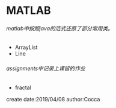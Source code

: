 # MATLAB
###### matlab中按照java的范式还原了部分常用类。
- ArrayList
- Line
###### assignments中记录上课留的作业
- fractal

create date:2019/04/08
author:Cocca

